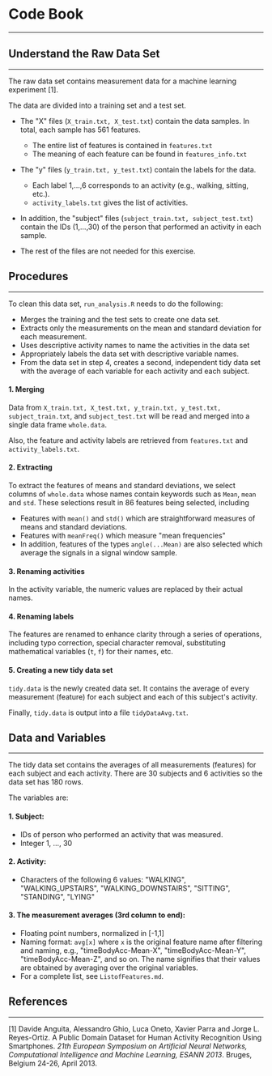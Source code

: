 # Code Book
***************************

## Understand the Raw Data Set
***************************

The raw data set contains measurement data for a machine learning experiment [1].

The data are divided into a training set and a test set. 

* The "X" files (`X_train.txt, X_test.txt`) contain the data samples. In total, each sample has 561 features.
    + The entire list of features is contained in `features.txt`
    + The meaning of each feature can be found in `features_info.txt`

* The "y" files (`y_train.txt, y_test.txt`) contain the labels for the data. 
    + Each label 1,...,6 corresponds to an activity (e.g., walking, sitting, etc.). 
    + `activity_labels.txt` gives the list of activities.

* In addition, the "subject" files (`subject_train.txt, subject_test.txt`) contain the IDs (1,...,30) of the person that performed an activity in each sample.

* The rest of the files are not needed for this exercise.


## Procedures
***************************

To clean this data set, `run_analysis.R` needs to do the following: 
-	Merges the training and the test sets to create one data set.
-	Extracts only the measurements on the mean and standard deviation for each measurement. 
-	Uses descriptive activity names to name the activities in the data set
-	Appropriately labels the data set with descriptive variable names. 
-	From the data set in step 4, creates a second, independent tidy data set with the average of each variable for each activity and each subject.


#### 1. Merging

Data from `X_train.txt, X_test.txt, y_train.txt, y_test.txt, subject_train.txt`, and `subject_test.txt` will be read and merged into a single data frame `whole.data`.

Also, the feature and activity labels are retrieved from `features.txt` and `activity_labels.txt`.

#### 2. Extracting

To extract the features of means and standard deviations, we select columns of `whole.data` whose names contain keywords such as `Mean`, `mean` and `std`. These selections result in 86 features being selected, including

  - Features with `mean()` and `std()` which are straightforward measures of means and standard deviations.
  - Features with `meanFreq()` which measure "mean frequencies"
  - In addition, features of the types `angle(...Mean)` are also selected which average the signals in a signal window sample.


#### 3. Renaming activities

In the activity variable, the numeric values are replaced by their actual names.


#### 4. Renaming labels

The features are renamed to enhance clarity through a series of operations, including typo correction, special character removal, substituting mathematical variables (`t`, `f`) for their names, etc. 


#### 5. Creating a new tidy data set

`tidy.data` is the newly created data set. It contains the average of every measurement (feature) for each subject and each of this subject's activity.

Finally, `tidy.data` is output into a file `tidyDataAvg.txt`.


## Data and Variables
***************************

The tidy data set contains the averages of all measurements (features) for each subject and each activity. 
There are 30 subjects and 6 activities so the data set has 180 rows.

The variables are:

#### 1. Subject: 
   - IDs of person who performed an activity that was measured.
   - Integer 1, ..., 30

#### 2. Activity:
   - Characters of the following 6 values: "WALKING", "WALKING_UPSTAIRS", "WALKING_DOWNSTAIRS", "SITTING", "STANDING", "LYING"

#### 3. The measurement averages (3rd column to end):
   - Floating point numbers, normalized in [-1,1]
   - Naming format: `avg[x]` where `x` is the original feature name after filtering and naming, e.g., "timeBodyAcc-Mean-X", "timeBodyAcc-Mean-Y", "timeBodyAcc-Mean-Z", and so on. The name signifies that their values are obtained by averaging over the original variables.
   - For a complete list, see `ListofFeatures.md`.




## References
***************************

[1] Davide Anguita, Alessandro Ghio, Luca Oneto, Xavier Parra and Jorge L. Reyes-Ortiz. A Public Domain Dataset for Human Activity Recognition Using Smartphones. *21th European Symposium on Artificial Neural Networks, Computational Intelligence and Machine Learning, ESANN 2013*. Bruges, Belgium 24-26, April 2013. 
